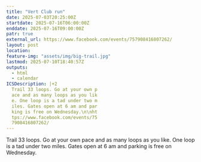 ```yaml
---
title: "Vert Club run"
date: 2025-07-03T20:25:00Z
startdate: 2025-07-16T06:00:00Z
enddate: 2025-07-16T09:00:00Z
patr: true
external_url: https://www.facebook.com/events/757908416807262/
layout: post
location: 
feature-img: "assets/img/big-trail.jpg"
lastmod: 2025-07-10T18:40:57Z
outputs:
  - html
  - calendar
ICSDescription: |+2
  Trail 33 loops. Go at your own p  ace and as many loops as you lik  e. One loop is a tad under two m  iles. Gates open at 6 am and par  king is free on Wednesday.\n\nht  tps://www.facebook.com/events/75  7908416807262/
---
```


Trail 33 loops. Go at your own pace and as many loops as you like. One loop is a tad under two miles. Gates open at 6 am and parking is free on Wednesday.<br>
  <br>
  
